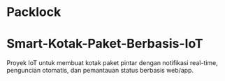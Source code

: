 # Packlock
# Smart-Kotak-Paket-Berbasis-IoT
Proyek IoT untuk membuat kotak paket pintar dengan notifikasi real-time, penguncian otomatis, dan pemantauan status berbasis web/app.

